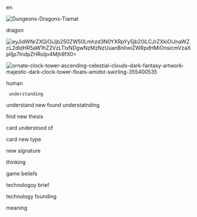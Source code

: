 en

![Dungeons-Dragons-Tiamat](https://github.com/user-attachments/assets/2a152a93-9086-4246-85b1-ce876b342820)

dragon

![eyJidWNrZXQiOiJjb250ZW50Lmhzd3N0YXRpYy5jb20iLCJrZXkiOiJnaWZcL2dldHR5aW1hZ2VzLTIxNDgwNzMzNzUuanBnIiwiZWRpdHMiOnsicmVzaXplIjp7IndpZHRoIjo4Mjh9fX0=](https://github.com/user-attachments/assets/d0072410-1497-4c63-9d25-5d7e7e337d11)



![ornate-clock-tower-ascending-celestial-clouds-dark-fantasy-artwork-majestic-dark-clock-tower-floats-amidst-swirling-355400535](https://github.com/user-attachments/assets/4cf526d6-b6e7-4be7-b458-3abacb2d43a6)

human

     understanding

understand 
           new 
              found 
                   understatnding 

find
    new 
       thesis

card
    understood of 

card
    new
       type 

new
   signature

thinking

game
    beliefs

technologoy
           brief

technology
          founding 

meaning
